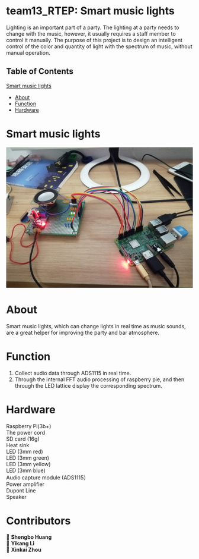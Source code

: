 # team13_RTEP: Smart music lights 
Lighting is an important part of a party. The lighting at a party needs to change with the music, however, it usually requires a staff member to control it manually.
The purpose of this project is to design an intelligent control of the color and quantity of light with the spectrum of music, without manual operation.
## Table of Contents
[Smart music lights](#smart_music_lights)
  * [About](#about)
  * [Function](#function)
  * [Hardware](#hardware)
 
# Smart music lights <a name="smart_music_lights"></a>
![image](https://github.com/Be-somebode/Smart-Speaker/blob/main/image/1.png)
# About <a name="about"></a>
Smart music lights, which can change lights in real time as music sounds, are a great helper for improving the party and bar atmosphere.
# Function <a name="function"></a>
1. Collect audio data through ADS1115 in real time.
2. Through the internal FFT audio processing of raspberry pie, and then through the LED lattice display the corresponding spectrum.
# Hardware <a name="hardware"></a>
Raspberry Pi(3b+)  
The power cord  
SD card	(16g)  
Heat sink  
LED	(3mm red)  
LED (3mm green)  
LED	(3mm yellow)  
LED	(3mm blue)  
Audio capture module (ADS1115）  
Power amplifier  	 
Dupont Line  	
Speaker  	 

# Contributors
👤 **Shengbo Huang**  
👤 **Yikang Li**  
👤 **Xinkai Zhou**  
